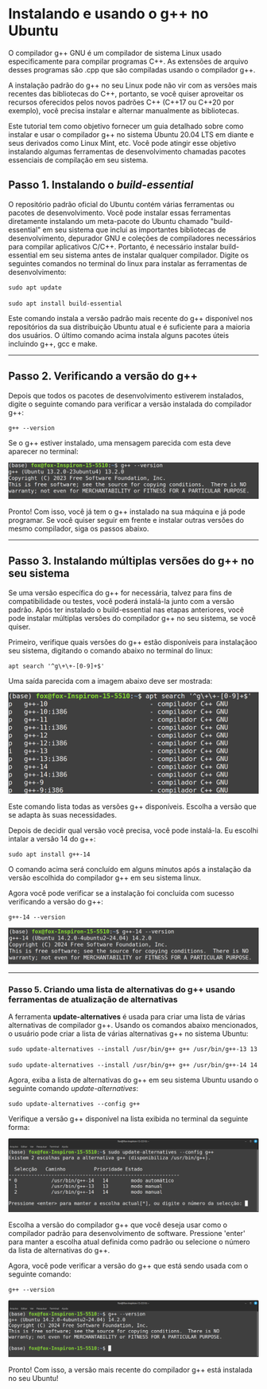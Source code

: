 # Instalando e usando o g++ no Ubuntu

O compilador g++ GNU é um compilador de sistema Linux usado especificamente para compilar programas C++. As extensões de arquivo desses programas são .cpp que são compiladas usando o compilador g++.

A instalação padrão do g++ no seu Linux pode não vir com as versões mais recentes das bibliotecas do C++, portanto, se você quiser aproveitar os recursos oferecidos pelos novos padrões C++ (C++17 ou C++20 por exemplo), você precisa instalar e alternar manualmente as bibliotecas.

Este tutorial tem como objetivo fornecer um guia detalhado sobre como instalar e usar o compilador g++ no sistema Ubuntu 20.04 LTS em diante e seus derivados como Linux Mint, etc. Você pode atingir esse objetivo instalando algumas ferramentas de desenvolvimento chamadas pacotes essenciais de compilação em seu sistema.

## Passo 1. Instalando o *build-essential*

O repositório padrão oficial do Ubuntu contém várias ferramentas ou pacotes de desenvolvimento. Você pode instalar essas ferramentas diretamente instalando um meta-pacote do Ubuntu chamado "build-essential" em seu sistema que inclui as importantes bibliotecas de desenvolvimento, depurador GNU e coleções de compiladores necessários para compilar aplicativos C/C++. Portanto, é necessário instalar build-essential em seu sistema antes de instalar qualquer compilador. Digite os seguintes comandos no terminal do linux para instalar as ferramentas de desenvolvimento:

```
sudo apt update

sudo apt install build-essential
```

Este comando instala a versão padrão mais recente do g++ disponível nos repositórios da sua distribuição Ubuntu atual e é suficiente para a maioria dos usuários. O último comando acima instala alguns pacotes úteis incluindo g++, gcc e make.

---

## Passo 2. Verificando a versão do g++

Depois que todos os pacotes de desenvolvimento estiverem instalados, digite o seguinte comando para verificar a versão instalada do compilador g++:

```
g++ --version
```

Se o g++ estiver instalado, uma mensagem parecida com esta deve aparecer no terminal:

![](images/t01.png)

Pronto! Com isso, você já tem o g++ instalado na sua máquina e já pode programar. Se você quiser seguir em frente e instalar outras versões do mesmo compilador, siga os passos abaixo.

---

## Passo 3. Instalando múltiplas versões do g++ no seu sistema


Se uma versão específica do g++ for necessária, talvez para fins de compatibilidade ou testes, você poderá instalá-la junto com a versão padrão. Após ter instalado o build-essential nas etapas anteriores, você pode instalar múltiplas versões do compilador g++ no seu sistema, se você quiser. 

Primeiro, verifique quais versões do g++ estão disponíveis para instalaçãoo seu sistema, digitando o comando abaixo no terminal do linux:

```
apt search '^g\+\+-[0-9]+$'
```

Uma saída parecida com a imagem abaixo deve ser mostrada:

![](images/t02.png)

Este comando lista todas as versões g++ disponíveis. Escolha a versão que se adapta às suas necessidades.

Depois de decidir qual versão você precisa, você pode instalá-la. Eu escolhi intalar a versão 14 do g++:


```
sudo apt install g++-14
```

O comando acima será concluído em alguns minutos após a instalação da versão escolhida do compilador g++ em seu sistema linux.

Agora você pode verificar se a instalação foi concluída com sucesso verificando a versão do g++:

```
g++-14 --version
```

![](images/t03.png)

---

### Passo 5. Criando uma lista de alternativas do g++ usando ferramentas de atualização de alternativas

A ferramenta **update-alternatives** é usada para criar uma lista de várias alternativas de compilador g++. Usando os comandos abaixo mencionados, o usuário pode criar a lista de várias alternativas g++ no sistema Ubuntu:

```
sudo update-alternatives --install /usr/bin/g++ g++ /usr/bin/g++-13 13

sudo update-alternatives --install /usr/bin/g++ g++ /usr/bin/g++-14 14
```


Agora, exiba a lista de alternativas do g++ em seu sistema Ubuntu usando o seguinte comando *update-alternatives*:

```
sudo update-alternatives --config g++
```

Verifique a versão g++ disponível na lista exibida no terminal da seguinte forma:

![](images/t04.png)

Escolha a versão do compilador g++ que você deseja usar como o compilador padrão para desenvolvimento de software. Pressione 'enter' para manter a escolha atual definida como padrão ou selecione o número da lista de alternativas do g++.

Agora, você pode verificar a versão do g++ que está sendo usada com o seguinte comando:

```
g++ --version
```

![](images/t05.png)

Pronto! Com isso, a versão mais recente do compilador g++ está instalada no seu Ubuntu!
